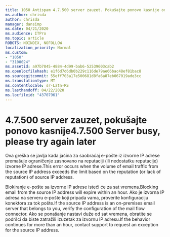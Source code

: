 ```yaml
---
title: 1050 Antispam 4.7.500 server zauzet. Pokušajte ponovo kasnije od [XXX.XXX.XXX.XXX]
ms.author: chrisda
author: chrisda
manager: dansimp
ms.date: 04/21/2020
ms.audience: ITPro
ms.topic: article
ROBOTS: NOINDEX, NOFOLLOW
localization_priority: Normal
ms.custom:
- "1050"
- "3100024"
ms.assetid: a97b7845-4884-4d99-bab6-52539603cab2
ms.openlocfilehash: e1f6d7d6db0b229c116de79ae66bac48ef81bac8
ms.sourcegitcommit: 55eff703a17e500681d8fa6a87eb067019ade3cc
ms.translationtype: MT
ms.contentlocale: sr-Latn-RS
ms.lasthandoff: 04/22/2020
ms.locfileid: "43707961"
---
```

# <a name="47500-server-busy-please-try-again-later"></a><span data-ttu-id="54490-103">4.7.500 server zauzet, pokušajte ponovo kasnije</span><span class="sxs-lookup"><span data-stu-id="54490-103">4.7.500 Server busy, please try again later</span></span>

<span data-ttu-id="54490-104">Ova greška se javlja kada jačina za saobraćaj e-pošte iz izvorne IP adrese premašuje ograničenje zasnovano na reputaciji (ili nedostatku reputacije) izvorne IP adrese.</span><span class="sxs-lookup"><span data-stu-id="54490-104">This error occurs when the volume of email traffic from the source IP address exceeds the limit based on the reputation (or lack of reputation) of source IP address.</span></span>

<span data-ttu-id="54490-105">Blokiranje e-pošte sa izvorne IP adrese isteći će za sat vremena.</span><span class="sxs-lookup"><span data-stu-id="54490-105">Blocking email from the source IP address will expire within an hour.</span></span> <span data-ttu-id="54490-106">Ako je izvorna IP adresa na serveru e-pošte koji pripada vama, proverite konfiguraciju konektora za tok pošte.</span><span class="sxs-lookup"><span data-stu-id="54490-106">If the source IP address is an on-premises email server that belongs to you, verify the configuration of the mail flow connector.</span></span> <span data-ttu-id="54490-107">Ako se ponašanje nastavi duže od sat vremena, obratite se podršci da biste zatražili izuzetak za izvornu IP adresu.</span><span class="sxs-lookup"><span data-stu-id="54490-107">If the behavior continues for more than an hour, contact support to request an exception for the source IP address.</span></span>
